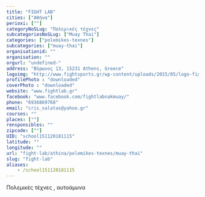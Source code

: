 ```yaml
---
title: "FIGHT LAB"
cities: ["Αθήνα"]
perioxi: [""]
categoryNoSLug: "Πολεμικές τέχνες"
subcategoriesNoSLug: ["Muay Thai"]
categories: ["polemikes-texnes"]
subcategories: ["muay-thai"]
organisationid: ""
organisation: ""
orgurl: "undefined-"
address: "Βύρωνος 13, 15231 Athens, Greece"
logoimg: "http://www.fightsports.gr/wp-content/uploads/2015/05/logo-fight-lab.jpg"
profilePhoto : "downloaded"
coverPhoto : "downloaded"
website: "www.fightlab.gr"
facebook: "www.facebook.com/fightlabnakmuay/"
phone: "6936869768"
email: "cris_salatas@yahoo.gr"
courses: ""
places: [""]
rensponsibles: ""
zipcode: [""]
UID: "school151120181115"
latitude: ""
longitude: ""
url: "fight-lab/athina/polemikes-texnes/muay-thai"
slug: "fight-lab"
aliases:
    - /school151120181115
---
```



Πολεμικές τέχνες , αυτοάμυνα

